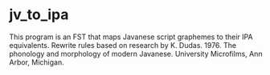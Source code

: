 # jv_to_ipa
This program is an FST that maps Javanese script graphemes to their IPA equivalents. Rewrite rules based on research by K. Dudas. 1976. The phonology and morphology of modern Javanese. University Microfilms, Ann Arbor, Michigan.
